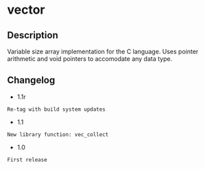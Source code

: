 # vector

## Description

Variable size array implementation for the C language. Uses pointer arithmetic
and void pointers to accomodate any data type.

## Changelog

- 1.1r
```
Re-tag with build system updates
```

- 1.1
```
New library function: vec_collect
```
- 1.0
```
First release
```
